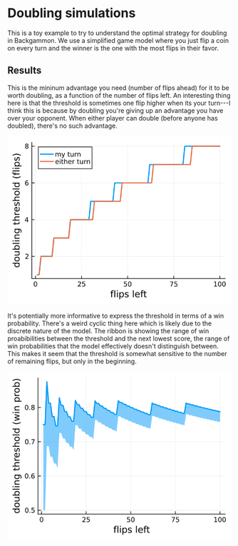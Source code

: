 # Doubling simulations

This is a toy example to try to understand the optimal strategy for doubling in Backgammon. We use a simplified game model where you just flip a coin on every turn and the winner is the one with the most flips in their favor.

## Results

This is the mininum advantage you need (number of flips ahead) for it to be worth doubling, as a function of the number of flips left. An interesting thing here is that the threshold is sometimes one flip higher when its your turn---I think this is because by doubling you're giving up an advantage you have over your opponent. When either player can double (before anyone has doubled), there's no such advantage.

![score_threshold](./score_threshold.png)

It's potentially more informative to express the threshold in terms of a win probability. There's a weird cyclic thing here which is likely due to the discrete nature of the model. The ribbon is showing the range of win proabibilities between the threshold and the next lowest score, the range of win probabilities that the model effectively doesn't distinguish between. This makes it seem that the threshold is somewhat sensitive to the number of remaining flips, but only in the beginning.

![prob_threshold](./prob_threshold.png)